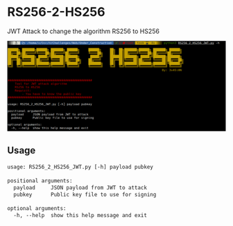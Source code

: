 # RS256-2-HS256
JWT Attack to change the algorithm RS256 to HS256

![Alt text](images/banner.PNG "Banner")

## Usage
```
usage: RS256_2_HS256_JWT.py [-h] payload pubkey

positional arguments:
  payload     JSON payload from JWT to attack
  pubkey      Public key file to use for signing

optional arguments:
  -h, --help  show this help message and exit
```

